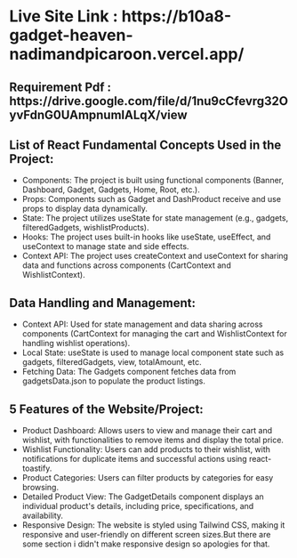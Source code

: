 <h1>Live Site Link : https://b10a8-gadget-heaven-nadimandpicaroon.vercel.app/ </h1>

<h2>Requirement Pdf : https://drive.google.com/file/d/1nu9cCfevrg32OyvFdnG0UAmpnumlALqX/view</h2>

<h2> List of React Fundamental Concepts Used in the Project:</h2>
<ul>
<li>
Components: The project is built using functional components (Banner, Dashboard, Gadget, Gadgets, Home, Root, etc.).
</li>
<li>Props: Components such as Gadget and DashProduct receive and use props to display data dynamically.</li>
<li>State: The project utilizes useState for state management (e.g., gadgets, filteredGadgets, wishlistProducts).</li>
<li>Hooks: The project uses built-in hooks like useState, useEffect, and useContext to manage state and side effects.</li>
<li>Context API: The project uses createContext and useContext for sharing data and functions across components (CartContext and WishlistContext).</li>
</ul>

<h2> Data Handling and Management:</h2><ul>
<li>
Context API: Used for state management and data sharing across components (CartContext for managing the cart and WishlistContext for handling wishlist operations).</li>
<li>Local State: useState is used to manage local component state such as gadgets, filteredGadgets, view, totalAmount, etc.</li>
<li>Fetching Data: The Gadgets component fetches data from gadgetsData.json to populate the product listings.</li>
</ul>

<h2> 5 Features of the Website/Project:</h2>
<ul>
<li>
Product Dashboard: Allows users to view and manage their cart and wishlist, with functionalities to remove items and display the total price.
</li>
<li>Wishlist Functionality: Users can add products to their wishlist, with notifications for duplicate items and successful actions using react-toastify.</li>
<li>Product Categories: Users can filter products by categories for easy browsing.</li>
<li>Detailed Product View: The GadgetDetails component displays an individual product's details, including price, specifications, and availability.</li>
<li>Responsive Design: The website is styled using Tailwind CSS, making it responsive and user-friendly on different screen sizes.But there are some section i didn't make responsive design so apologies for that.</li>
</ul>

